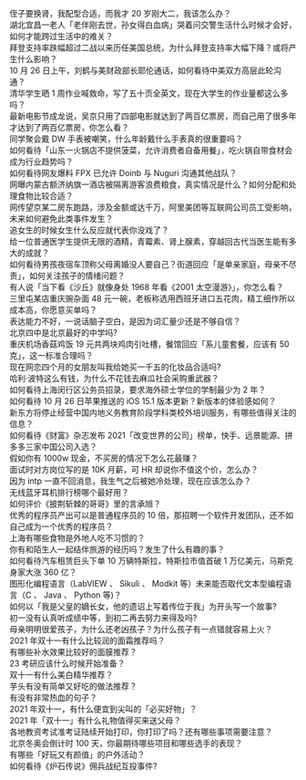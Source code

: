 侄子要换肾，我配型合适，而我才 20 岁刚大二，我该怎么办？  
湖北宜昌一老人「老伴刚去世，孙女得白血病」哭着问交警生活什么时候才会好，如何才能跨过生活中的难关？  
拜登支持率跌幅超过二战以来历任美国总统，为什么拜登支持率大幅下降？或将产生什么影响？  
10 月 26 日上午，刘鹤与美财政部长耶伦通话，如何看待中美双方高层此轮沟通？  
清华学生晒 1 周作业喊救命，写了五十页全英文，现在大学生的作业量都这么多吗？  
最新电影节成龙说，吴京只用了四部电影就达到了两百亿票房，而自己用了很多年才达到了两百亿票房，你怎么看？  
同学聚会戴 DW 手表被嘲笑，什么年龄戴什么手表真的很重要吗？  
如何看待「山东一火锅店不提供菠菜，允许消费者自备用餐」，吃火锅自带食材会成为行业趋势吗？  
如何看待网友爆料 FPX 已允许 Doinb 与 Nuguri 沟通其他战队？  
网曝内蒙古额济纳旗一酒店被隔离游客浪费粮食，真实情况是什么？如何分配和处理食物比较合适？  
网传望京某二房东跑路，涉及金额或达千万，阿里美团等互联网公司员工受影响，未来如何避免此类事件发生？  
追女生的时候女生什么反应就代表你没戏了？  
给一位普通医学生提供无限的酒精，青霉素、肾上腺素，穿越回古代当医生能有多大的成就？  
如何看待男孩夜宿车顶称父母离婚没人要自己？街道回应「是单亲家庭，母亲不尽责」，如何关注孩子的情绪问题？  
有人说「当下看《沙丘》就像身处 1968 年看《2001 太空漫游》」，你怎么看？  
三里屯某店重庆豌杂面 48 元一碗，老板称选用西班牙进口五花肉，精工细作所以成本高，你愿意买单吗？  
表达能力不好，一说话脑子空白，是因为词汇量少还是不够自信？  
北京四中是北京最好的中学吗?  
重庆机场香菇鸡饭 19 元共两块鸡肉引吐槽，餐馆回应「系儿童套餐，应该有 50 克」，这一标准合理吗？  
现在网恋四个月的女朋友叫我给她买一千五的化妆品合适吗?  
哈利·波特这么有钱，为什么不花钱去麻瓜社会采购重武器？  
如何看待上海闵行区公务员招录，要求海外硕士学位的学制最少为 2 年？  
如何看待 10 月 26 日苹果推送的 iOS 15.1 版本更新？新版本的体验感如何？  
新东方将停止经营中国内地义务教育阶段学科类校外培训服务，有哪些值得关注的信息？  
如何看待《财富》杂志发布 2021「改变世界的公司」榜单，快手、远景能源、拼多多三家中国公司入选？  
假如你有 1000w 现金，不买房的情况下怎么花最赚？  
面试时对方岗位写的是 10K 月薪，可 HR 却说你不值这个价，怎么办？  
因为 intp 一直不回消息，我生气之后被她冷处理，现在应该怎么办？  
无线蓝牙耳机排行榜哪个最好用？  
如何评价《披荆斩棘的哥哥》里的言承旭？  
优秀的程序员产出可以是普通程序员的 10 倍，那招聘一个软件开发团队，还不如自己成为一个优秀的程序员？  
上海有哪些食物是外地人吃不习惯的？  
你有和陌生人一起结伴旅游的经历吗？发生了什么有趣的事？  
如何看待汽车租赁巨头下单 10 万辆特斯拉，特斯拉市值首破 1 万亿美元，马斯克身家大涨 360 亿？  
图形化编程语言（LabVIEW 、 Sikuli 、 Modkit 等）未来能否取代文本型编程语言（C 、 Java 、 Python 等)？  
如何以「我是父皇的嫡长女，他的遗诏上写着传位于我」为开头写一个故事?  
初一没有认真听成绩中等，到初二再去努力来得及吗?  
母亲明明很爱孩子，为什么还老凶孩子？为什么孩子有一点错就容易上火？  
2021 年双十一有什么比较润的面霜推荐吗？  
有哪些补水效果比较好的面膜推荐？  
23 考研应该什么时候开始准备？  
双十一有什么美白精华推荐？  
芋头有没有简单又好吃的做法推荐？  
有没有非常热血的句子？  
2021 年双十一，有什么便宜到尖叫的「必买好物」？  
2021 年「双十一」有什么礼物值得买来送父母？  
各地教资考试准考证陆续开始打印，你打印了吗？还有哪些事项需要注意？  
北京冬奥会倒计时 100 天，你最期待哪些项目和哪些选手的表现？  
有哪些「好玩又有颜值」的户外活动？  
如何看待《炉石传说》佣兵战纪互投事件?  
